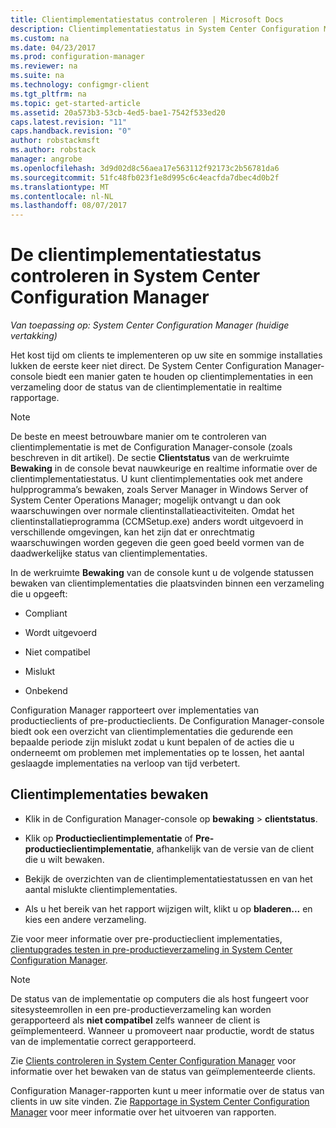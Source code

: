 ```yaml
---
title: Clientimplementatiestatus controleren | Microsoft Docs
description: Clientimplementatiestatus in System Center Configuration Manager controleren.
ms.custom: na
ms.date: 04/23/2017
ms.prod: configuration-manager
ms.reviewer: na
ms.suite: na
ms.technology: configmgr-client
ms.tgt_pltfrm: na
ms.topic: get-started-article
ms.assetid: 20a573b3-53cb-4ed5-bae1-7542f533ed20
caps.latest.revision: "11"
caps.handback.revision: "0"
author: robstackmsft
ms.author: robstack
manager: angrobe
ms.openlocfilehash: 3d9d02d8c56aea17e563112f92173c2b56781da6
ms.sourcegitcommit: 51fc48fb023f1e8d995c6c4eacfda7dbec4d0b2f
ms.translationtype: MT
ms.contentlocale: nl-NL
ms.lasthandoff: 08/07/2017
---
```

# <a name="how-to-monitor-client-deployment-status-in-system-center-configuration-manager"></a>De clientimplementatiestatus controleren in System Center Configuration Manager

*Van toepassing op: System Center Configuration Manager (huidige vertakking)*

Het kost tijd om clients te implementeren op uw site en sommige installaties lukken de eerste keer niet direct. De System Center Configuration Manager-console biedt een manier gaten te houden op clientimplementaties in een verzameling door de status van de clientimplementatie in realtime rapportage.  

> [!NOTE]  
>  De beste en meest betrouwbare manier om te controleren van clientimplementatie is met de Configuration Manager-console (zoals beschreven in dit artikel). De sectie **Clientstatus** van de werkruimte **Bewaking** in de console bevat nauwkeurige en realtime informatie over de clientimplementatiestatus. U kunt clientimplementaties ook met andere hulpprogramma’s bewaken, zoals Server Manager in Windows Server of System Center Operations Manager; mogelijk ontvangt u dan ook waarschuwingen over normale clientinstallatieactiviteiten. Omdat het clientinstallatieprogramma (CCMSetup.exe) anders wordt uitgevoerd in verschillende omgevingen, kan het zijn dat er onrechtmatig waarschuwingen worden gegeven die geen goed beeld vormen van de daadwerkelijke status van clientimplementaties.  

 In de werkruimte **Bewaking** van de console kunt u de volgende statussen bewaken van clientimplementaties die plaatsvinden binnen een verzameling die u opgeeft:  

-   Compliant  

-   Wordt uitgevoerd  

-   Niet compatibel  

-   Mislukt  

-   Onbekend  

 Configuration Manager rapporteert over implementaties van productieclients of pre-productieclients. De Configuration Manager-console biedt ook een overzicht van clientimplementaties die gedurende een bepaalde periode zijn mislukt zodat u kunt bepalen of de acties die u onderneemt om problemen met implementaties op te lossen, het aantal geslaagde implementaties na verloop van tijd verbetert.  

## <a name="to-monitor-client-deployments"></a>Clientimplementaties bewaken  

-   Klik in de Configuration Manager-console op **bewaking** > **clientstatus**.  

-   Klik op **Productieclientimplementatie** of **Pre-productieclientimplementatie**, afhankelijk van de versie van de client die u wilt bewaken.  

-   Bekijk de overzichten van de clientimplementatiestatussen en van het aantal mislukte clientimplementaties.  

-   Als u het bereik van het rapport wijzigen wilt, klikt u op **bladeren...**  en kies een andere verzameling.  

 Zie voor meer informatie over pre-productieclient implementaties, [clientupgrades testen in pre-productieverzameling in System Center Configuration Manager](../../../core/clients/manage/upgrade/test-client-upgrades.md).

 > [!NOTE]
 > De status van de implementatie op computers die als host fungeert voor sitesysteemrollen in een pre-productieverzameling kan worden gerapporteerd als **niet compatibel** zelfs wanneer de client is geïmplementeerd. Wanneer u promoveert naar productie, wordt de status van de implementatie correct gerapporteerd.   

 Zie [Clients controleren in System Center Configuration Manager](../../../core/clients/manage/monitor-clients.md) voor informatie over het bewaken van de status van geïmplementeerde clients.  

 Configuration Manager-rapporten kunt u meer informatie over de status van clients in uw site vinden. Zie [Rapportage in System Center Configuration Manager](../../../core/servers/manage/reporting.md) voor meer informatie over het uitvoeren van rapporten.  
